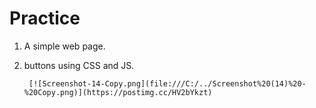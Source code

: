 # Practice
1. A simple web page.

2. buttons using CSS and JS.


        [![Screenshot-14-Copy.png](file:///C:/../Screenshot%20(14)%20-%20Copy.png)](https://postimg.cc/HV2bYkzt)
